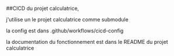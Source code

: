 ##CICD du projet calculatrice,

j'utilise un le projet calculatrice comme submodule

la config est dans .github/workflows/cicd-config

la documentation du fonctionnement est dans le README du projet calculatrice

